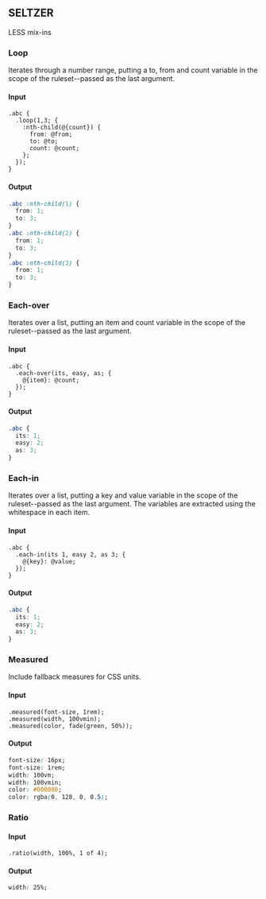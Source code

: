 ## SELTZER

LESS mix-ins


### Loop
Iterates through a number range, putting a to, from and count variable in the scope of the ruleset--passed as the last argument.

#### Input
```less
.abc {
  .loop(1,3; {
    :nth-child(@{count}) { 
      from: @from;
      to: @to;
      count: @count;
    };
  });
}
```
#### Output
```css
.abc :nth-child(1) {
  from: 1;
  to: 3;
}
.abc :nth-child(2) {
  from: 1;
  to: 3;
}
.abc :nth-child(3) {
  from: 1;
  to: 3;
}
```

### Each-over
Iterates over a list, putting an item and count variable in the scope of the ruleset--passed as the last argument.

#### Input
```less
.abc {
  .each-over(its, easy, as; {
    @{item}: @count;
  });
}
```
#### Output
```css
.abc {
  its: 1;
  easy: 2;
  as: 3;
}
```

### Each-in
Iterates over a list, putting a key and value variable in the scope of the ruleset--passed as the last argument. 
The variables are extracted using the whitespace in each item.

#### Input
```less
.abc {
  .each-in(its 1, easy 2, as 3; {
    @{key}: @value;
  });
}
```
#### Output
```css
.abc {
  its: 1;
  easy: 2;
  as: 3;
}
```

### Measured
Include fallback measures for CSS units.

#### Input
```less
.measured(font-size, 1rem);
.measured(width, 100vmin);
.measured(color, fade(green, 50%));
```
#### Output
```css
font-size: 16px;
font-size: 1rem;
width: 100vm;
width: 100vmin;
color: #008000;
color: rgba(0, 128, 0, 0.5);
```

### Ratio

#### Input
```less
.ratio(width, 100%, 1 of 4);
```
#### Output
```css
width: 25%;
```

